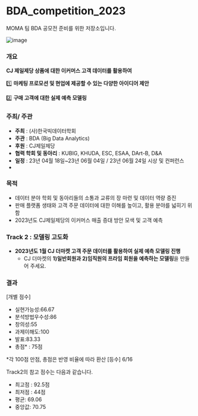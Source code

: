 # BDA_competition_2023
MOMA 팀 BDA 공모전 준비를 위한 저장소입니다.

![image](https://github.com/ImJaeSung/BDA_competition_2023/assets/113405066/0346708a-89ac-4a03-a61f-d416d3c8b07f)

### 개요

**CJ 제일제당 상품에 대한 이커머스 고객 데이터를 활용하여**

1️⃣ **마케팅 프로모션 및 현업에 제공할 수 있는 다양한 아이디어 제안**

2️⃣ **구매 고객에 대한 실제 예측 모델링**

### 주최/ 주관

- **주최** : (사)한국빅데이터학회
- **주관** : BDA (Big Data Analytics)
- **후원** : CJ제일제당
- **협력 학회 및 동아리** : KUBIG, KHUDA, ESC, ESAA, DArt-B, D&A
- **일정** : 23년 04월 18일~23년 06월 04일 / 23년 06월 24일 시상 및 컨퍼런스
- 
### 목적

- 데이터 분야 학회 및 동아리들의 소통과 교류의 장 마련 및 데이터 역량 증진
- 판매 플랫폼 생태와 고객 주문 데이터에 대한 이해를 높이고, 활용 분야를 넓히기 위함
- 2023년도 CJ제일제당의 이커머스 매출 증대 방안 모색 및 고객 예측

### **Track 2 : 모델링 고도화** 

- **2023년도 1월 CJ 더마켓 고객 주문 데이터를 활용하여 실제 예측 모델링 진행**
    - CJ 더마켓의 **1)일반회원과 2)임직원의 프라임 회원을 예측하는 모델링**을 만들어 주세요.
 
### 결과
[개별 점수] 
- 실현가능성:66.67
- 분석방법우수성:86
- 창의성:55
- 과제이해도:100
- 발표:83.33
- 총점* : 75점

*각 100점 만점, 총점은 반영 비율에 따라 환산
[등수]
6/16

Track2의 참고 점수는 다음과 같습니다.
- 최고점 : 92.5점
- 최저점 : 44점
- 평균: 69.06
- 중앙값: 70.75
